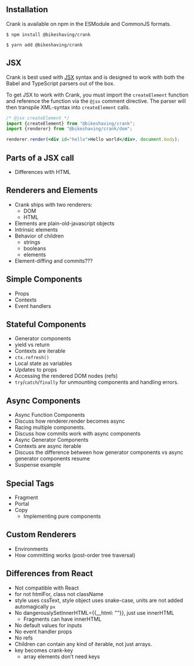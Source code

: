 ## Installation

Crank is available on npm in the ESModule and CommonJS formats.
```
$ npm install @bikeshaving/crank
```

```
$ yarn add @bikeshaving/crank
```

## JSX
Crank is best used with [JSX](https://facebook.github.io/jsx/) syntax and is designed to work with both the Babel and TypeScript parsers out of the box.

To get JSX to work with Crank, you must import the `createElement` function and reference the function via the `@jsx` comment directive. The parser will then transpile XML-syntax into `createElement` calls.

```jsx
/* @jsx createElement */
import {createElement} from "@bikeshaving/crank";
import {renderer} from "@bikeshaving/crank/dom";

renderer.render(<div id="hello">Hello world</div>, document.body);
```

## Parts of a JSX call
- Differences with HTML

## Renderers and Elements
- Crank ships with two renderers:
  - DOM
  - HTML
- Elements are plain-old-javascript objects
- Intrinsic elements
- Behavior of children
  - strings
  - booleans
  - elements
- Element-diffing and commits???

## Simple Components
- Props
- Contexts
- Event handlers

## Stateful Components
- Generator components
- yield vs return
- Contexts are iterable
- `ctx.refresh()`
- Local state as variables
- Updates to props
- Accessing the rendered DOM nodes (refs)
- `try`/`catch`/`finally` for unmounting components and handling errors.

## Async Components
- Async Function Components
- Discuss how renderer.render becomes async
- Racing multiple components.
- Discuss how commits work with async components
- Async Generator Components
- Contexts are async iterable
- Discuss the difference between how generator components vs async generator components resume
- Suspense example

## Special Tags
- Fragment
- Portal
- Copy
  - Implementing pure components

## Custom Renderers
- Environments
- How committing works (post-order tree traversal)

## Differences from React
- Not compatible with React
- for not htmlFor, class not className
- style uses cssText, style object uses snake-case, units are not added automagically `px`
- No dangerouslySetInnerHTML={{__html: ""}}, just use innerHTML
  - Fragments can have innerHTML
- No default values for inputs
- No event handler props
- No refs
- Children can contain any kind of iterable, not just arrays.
- key becomes crank-key
  - array elements don’t need keys
